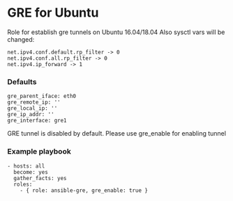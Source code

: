 GRE for Ubuntu
=================

Role for establish gre tunnels on Ubuntu 16.04/18.04
Also sysctl vars will be changed:

```
net.ipv4.conf.default.rp_filter -> 0
net.ipv4.conf.all.rp_filter -> 0
net.ipv4.ip_forward -> 1
```

### Defaults
```
gre_parent_iface: eth0
gre_remote_ip: ''
gre_local_ip: ''
gre_ip_addr: ''
gre_interface: gre1
```

GRE tunnel is disabled by default. Please use gre_enable for enabling tunnel

### Example playbook
```
- hosts: all
  become: yes
  gather_facts: yes
  roles:
    - { role: ansible-gre, gre_enable: true }

```
